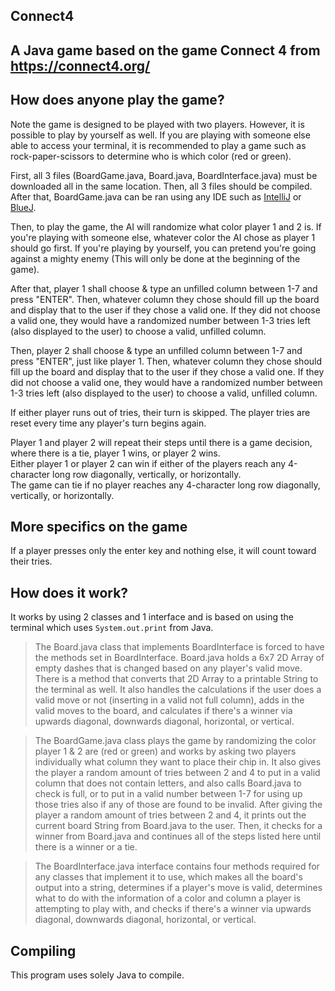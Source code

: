 ## Connect4
## A Java game based on the game Connect 4 from https://connect4.org/

## How does anyone play the game?

Note the game is designed to be played with two players. However, it is possible to play by yourself as well.
If you are playing with someone else able to access your terminal, it is recommended to play a game such as rock-paper-scissors to determine who is which color (red or green).

First, all 3 files (BoardGame.java, Board.java, BoardInterface.java) must be downloaded all in the same location. Then, all 3 files should be compiled. After that, BoardGame.java can be ran using any IDE such as [IntelliJ](https://www.jetbrains.com/idea/download/) or [BlueJ](https://www.bluej.org/).

Then, to play the game, the AI will randomize what color player 1 and 2 is. If you're playing with someone else, whatever color the AI chose as player 1 should go first. If you're playing by yourself, you can pretend you're going against a mighty enemy (This will only be done at the beginning of the game).

After that, player 1 shall choose & type an unfilled column between 1-7 and press "ENTER". Then, whatever column they chose should fill up the board and display that to the user if they chose a valid one. If they did not choose a valid one, they would have a randomized number between 1-3 tries left (also displayed to the user) to choose a valid, unfilled column.

Then, player 2 shall choose & type an unfilled column between 1-7 and press "ENTER", just like player 1. Then, whatever column they chose should fill up the board and display that to the user if they chose a valid one. If they did not choose a valid one, they would have a randomized number between 1-3 tries left (also displayed to the user) to choose a valid, unfilled column.

If either player runs out of tries, their turn is skipped. The player tries are reset every time any player's turn begins again.

Player 1 and player 2 will repeat their steps until there is a game decision, where there is a tie, player 1 wins, or player 2 wins.\
Either player 1 or player 2 can win if either of the players reach any 4-character long row diagonally, vertically, or horizontally.\
The game can tie if no player reaches any 4-character long row diagonally, vertically, or horizontally.

## More specifics on the game

If a player presses only the enter key and nothing else, it will count toward their tries.

## How does it work?

It works by using 2 classes and 1 interface and is based on using the terminal which uses `System.out.print` from Java.

> The Board.java class that implements BoardInterface is forced to have the methods set in BoardInterface. Board.java holds a 6x7 2D Array of empty dashes that is changed based on any player's valid move. There is a method that converts that 2D Array to a printable String to the terminal as well. It also handles the calculations if the user does a valid move or not (inserting in a valid not full column), adds in the valid moves to the board, and calculates if there's a winner via upwards diagonal, downwards diagonal, horizontal, or vertical.

> The BoardGame.java class plays the game by randomizing the color player 1 & 2 are (red or green) and works by asking two players individually what column they want to place their chip in. It also gives the player a random amount of tries between 2 and 4 to put in a valid column that does not contain letters, and also calls Board.java to check is full, or to put in a valid number between 1-7 for using up those tries also if any of those are found to be invalid. After giving the player a random amount of tries between 2 and 4, it prints out the current board String from Board.java to the user. Then, it checks for a winner from Board.java and continues all of the steps listed here until there is a winner or a tie.

> The BoardInterface.java interface contains four methods required for any classes that implement it to use, which makes all the board's output into a string, determines if a player's move is valid, determines what to do with the information of a color and column a player is attempting to play with, and checks if there's a winner via upwards diagonal, downwards diagonal, horizontal, or vertical.

## Compiling

This program uses solely Java to compile.
